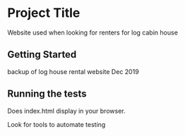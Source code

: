 # Project Title

Website used when looking for renters for log cabin house

## Getting Started

backup of log house rental website Dec 2019


## Running the tests

Does index.html display in your browser.  

Look for tools to automate testing
